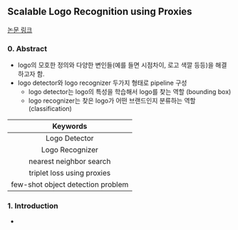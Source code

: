 ## Scalable Logo Recognition using Proxies
[논문 링크](https://arxiv.org/pdf/1811.08009.pdf)

### 0. Abstract
- logo의 모호한 정의와 다양한 변인들(예를 들면 시점차이, 로고 색깔 등등)을 해결하고자 함.
- logo detector와 logo recognizer 두가지 형태로 pipeline 구성
  - logo detector는 logo의 특성을 학습해서 logo를 찾는 역할 (bounding box)
  - logo recognizer는 찾은 logo가 어떤 브랜드인지 분류하는 역할 (classification)

| Keywords |
|:---------:|
| Logo Detector |
| Logo Recognizer |
| nearest neighbor search |
| triplet loss using proxies |
| few-shot object detection problem |

### 1. Introduction
- 
 
